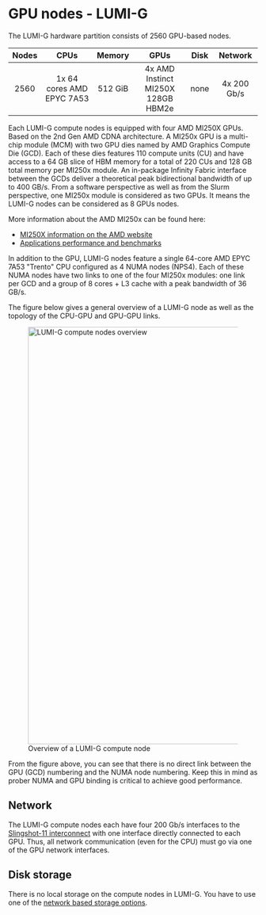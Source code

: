 # GPU nodes - LUMI-G

[storage]: ../../runjobs/lumi_env/storing-data.md
[interconnect]: ../../hardware/interconnect.md
[MI250x-amd]: https://www.amd.com/en/products/server-accelerators/instinct-mi250x
[benchmarks]: https://www.amd.com/en/graphics/server-accelerators-benchmarks

The LUMI-G hardware partition consists of 2560 GPU-based nodes.

| Nodes | CPUs                       | Memory  | GPUs                                  | Disk | Network     |
| :---: | :------------------------: | :-----: | :-----------------------------------: | :--: | :---------: |
| 2560  | 1x 64 cores AMD EPYC 7A53  | 512 GiB | 4x AMD Instinct MI250X<br>128GB HBM2e | none | 4x 200 Gb/s |

Each LUMI-G compute nodes is equipped with four AMD MI250X GPUs. Based on the
2nd Gen AMD CDNA architecture. A MI250x GPU is a multi-chip module (MCM) with 
two GPU dies named by AMD Graphics Compute Die (GCD). Each of these dies features 
110 compute units (CU) and have access to a 64 GB slice of HBM memory for a total
of 220 CUs and 128 GB total memory per MI250x module. An in-package Infinity 
Fabric interface between the GCDs deliver a theoretical peak bidirectional
bandwidth of up to 400 GB/s. From a software perspective as well as from the
Slurm perspective, one MI250x module is considered as two GPUs. It means the
LUMI-G nodes can be considered as 8 GPUs nodes. 

More information about the AMD MI250x can be found here:

- [MI250X information on the AMD website][MI250x-amd]
- [Applications performance and benchmarks][benchmarks]

In addition to the GPU, LUMI-G nodes feature a single 64-core AMD EPYC 7A53
"Trento" CPU configured as 4 NUMA nodes (NPS4). Each of these NUMA nodes have
two links to one of the four MI250x modules: one link per GCD and a group of 8 
cores + L3 cache with a peak bandwidth of 36 GB/s.

The figure below gives a general overview of a LUMI-G node as well as the 
topology of the CPU-GPU and GPU-GPU links. 

<figure>
  <img 
    src="../../../assets/images/lumig-node-architecture.svg" 
    width="842"
    alt="LUMI-G compute nodes overview"
  >
  <figcaption>Overview of a LUMI-G compute node</figcaption>
</figure>

From the figure above, you can see that there is no direct link between the GPU
(GCD) numbering and the NUMA node numbering. Keep this in mind as prober NUMA
and GPU binding is critical to achieve good performance.

## Network

The LUMI-G compute nodes each have four 200 Gb/s interfaces to the
[Slingshot-11 interconnect][interconnect] with one interface directly connected
to each GPU. Thus, all network communication (even for the CPU) must go via one
of the GPU network interfaces.

## Disk storage

There is no local storage on the compute nodes in LUMI-G. You have to use one of
the [network based storage options][storage]. 